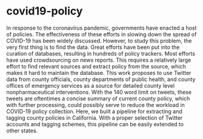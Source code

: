 # covid19-policy
In response to the coronavirus pandemic, governments have enacted a host of policies. The effectiveness of these efforts in slowing down the spread of COVID-19 has been widely discussed. However, to study this problem, the very first thing is to find the data. Great efforts have been put into the curation of databases, resulting in hundreds of policy trackers. Most efforts have used crowdsourcing on news reports. This requires a relatively large effort to find relevant sources and extract policy from the source, which makes it hard to maintain the database. 
This work proposes to use Twitter data from county officials, county departments of public health, and county offices of emergency services as a source for detailed county level nonpharmaceutical interventions. With the 140 word limit on tweets, these tweets are oftentimes a concise summary of current county policy, which with further processing, could possibly serve to reduce the workload in COVID-19 policy collection. Here, we built a pipeline for extracting and tagging county policies in California. With a proper selection of Twitter accounts and tagging schemes, this pipeline can be easily extended to other states.  

